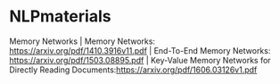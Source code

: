 # NLPmaterials

Memory Networks
 | Memory Networks: https://arxiv.org/pdf/1410.3916v11.pdf
 | End-To-End Memory Networks: https://arxiv.org/pdf/1503.08895.pdf
    | Key-Value Memory Networks for Directly Reading Documents:https://arxiv.org/pdf/1606.03126v1.pdf
